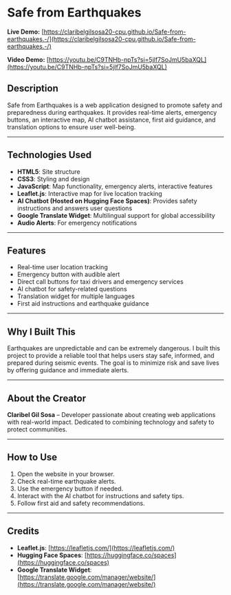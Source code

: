 # Safe from Earthquakes

**Live Demo:** [https://claribelgilsosa20-cpu.github.io/Safe-from-earthquakes.-/](https://claribelgilsosa20-cpu.github.io/Safe-from-earthquakes.-/)

**Video Demo:** [https://youtu.be/C9TNHb-npTs?si=5jlf7SoJmU5baXQL](https://youtu.be/C9TNHb-npTs?si=5jlf7SoJmU5baXQL)

## Description

Safe from Earthquakes is a web application designed to promote safety and preparedness during earthquakes. It provides real-time alerts, emergency buttons, an interactive map, AI chatbot assistance, first aid guidance, and translation options to ensure user well-being.

---

## Technologies Used

- **HTML5**: Site structure  
- **CSS3**: Styling and design  
- **JavaScript**: Map functionality, emergency alerts, interactive features  
- **Leaflet.js**: Interactive map for live location tracking  
- **AI Chatbot (Hosted on Hugging Face Spaces)**: Provides safety instructions and answers user questions  
- **Google Translate Widget**: Multilingual support for global accessibility  
- **Audio Alerts**: For emergency notifications  

---

## Features

- Real-time user location tracking  
- Emergency button with audible alert  
- Direct call buttons for taxi drivers and emergency services  
- AI chatbot for safety-related questions  
- Translation widget for multiple languages  
- First aid instructions and earthquake guidance  

---

## Why I Built This

Earthquakes are unpredictable and can be extremely dangerous. I built this project to provide a reliable tool that helps users stay safe, informed, and prepared during seismic events. The goal is to minimize risk and save lives by offering guidance and immediate alerts.

---

## About the Creator

**Claribel Gil Sosa** – Developer passionate about creating web applications with real-world impact. Dedicated to combining technology and safety to protect communities.

---

## How to Use

1. Open the website in your browser.  
2. Check real-time earthquake alerts.  
3. Use the emergency button if needed.  
4. Interact with the AI chatbot for instructions and safety tips.  
5. Follow first aid and safety recommendations.  

---

## Credits

- **Leaflet.js**: [https://leafletjs.com/](https://leafletjs.com/)  
- **Hugging Face Spaces**: [https://huggingface.co/spaces](https://huggingface.co/spaces)  
- **Google Translate Widget**: [https://translate.google.com/manager/website/](https://translate.google.com/manager/website/)